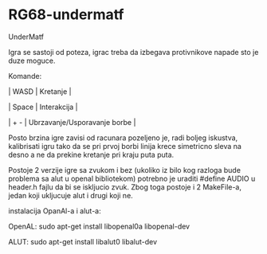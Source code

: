 # RG68-undermatf
UnderMatf


Igra se sastoji od poteza, igrac treba da izbegava protivnikove napade sto je duze moguce.


Komande:

| WASD  |  Kretanje |

| Space | Interakcija |

| + - | Ubrzavanje/Usporavanje borbe |


Posto brzina igre zavisi od racunara pozeljeno je, radi boljeg iskustva, kalibrisati igru tako da se pri prvoj borbi linija krece simetricno sleva na desno a ne da prekine kretanje pri kraju puta puta.


Postoje 2 verzije igre sa zvukom i bez (ukoliko iz bilo kog razloga bude problema sa alut u openal bibliotekom)
potrebno je uraditi #define AUDIO u header.h fajlu da bi se iskljucio zvuk.
Zbog toga postoje i 2 MakeFile-a, jedan koji ukljucuje alut i drugi koji ne.


instalacija OpanAl-a i alut-a:

   OpenAL: sudo apt-get install libopenal0a libopenal-dev

   ALUT:   sudo apt-get install libalut0 libalut-dev

